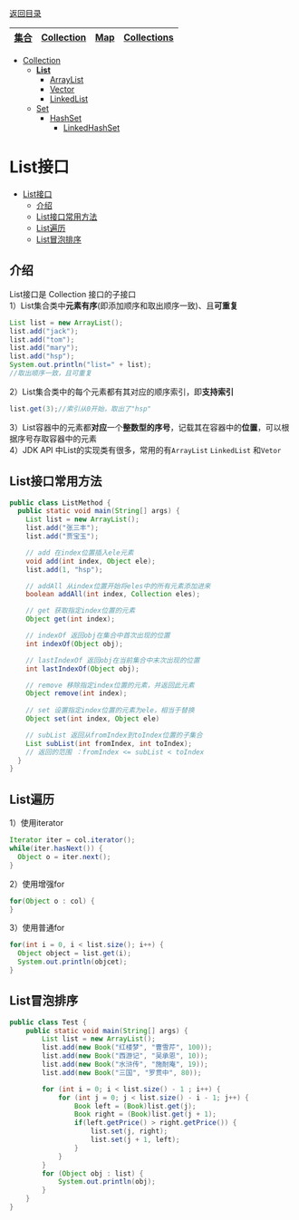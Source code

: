 [返回目录](index.md)

|[集合](集合.md)|[**Collection**](Collection.md)|[Map](Map.md)|[Collections](Collections.md)|
|:-:|:-:|:-:|:-:|

- [Collection](Collection.md)
  - [**List**](List.md)
    - [ArrayList](ArraysList.md)
    - [Vector](Vector.md)
    - [LinkedList](LinkedList.md)
  - [Set](Set.md)
    - [HashSet](HashSet.md)
      - [LinkedHashSet](LinkedHashSet.md)

# List接口
- [List接口](#list接口)
  - [介绍](#介绍)
  - [List接口常用方法](#list接口常用方法)
  - [List遍历](#list遍历)
  - [List冒泡排序](#list冒泡排序)

## 介绍
List接口是 Collection 接口的子接口   
1）List集合类中**元素有序**(即添加顺序和取出顺序一致)、且**可重复**  
```java
List list = new ArrayList();
list.add("jack");
list.add("tom");
list.add("mary");
list.add("hsp");
System.out.println("list=" + list);
//取出顺序一致，且可重复
```
2）List集合类中的每个元素都有其对应的顺序索引，即**支持索引**  
```java
list.get(3);//索引从0开始，取出了"hsp"
```
3）List容器中的元素都**对应**一个**整数型的序号**，记载其在容器中的**位置**，可以根据序号存取容器中的元素  
4）JDK API 中List的实现类有很多，常用的有`ArrayList` `LinkedList` 和`Vetor`
## List接口常用方法
```java
public class ListMethod {
  public static void main(String[] args) {
    List list = new ArrayList();
    list.add("张三丰");
    list.add("贾宝玉");

    // add 在index位置插入ele元素
    void add(int index, Object ele);
    list.add(1, "hsp");

    // addAll 从index位置开始将eles中的所有元素添加进来  
    boolean addAll(int index, Collection eles);

    // get 获取指定index位置的元素
    Object get(int index);

    // indexOf 返回obj在集合中首次出现的位置
    int indexOf(Object obj);

    // lastIndexOf 返回obj在当前集合中末次出现的位置
    int lastIndexOf(Object obj);

    // remove 移除指定index位置的元素，并返回此元素
    Object remove(int index);
    
    // set 设置指定index位置的元素为ele，相当于替换
    Object set(int index, Object ele)

    // subList 返回从fromIndex到toIndex位置的子集合
    List subList(int fromIndex, int toIndex);
    // 返回的范围 ：fromIndex <= subList < toIndex
  }
}
```
## List遍历
1）使用iterator
```java
Iterator iter = col.iterator();
while(iter.hasNext()) {
  Object o = iter.next();
}
```
2）使用增强for
```java
for(Object o : col) {
}
```
3）使用普通for
```java
for(int i = 0, i < list.size(); i++) {
  Object object = list.get(i);
  System.out.println(objcet);
}
```
## List冒泡排序

```java
public class Test {
    public static void main(String[] args) {
        List list = new ArrayList();
        list.add(new Book("红楼梦", "曹雪芹", 100));
        list.add(new Book("西游记", "吴承恩", 10));
        list.add(new Book("水浒传", "施耐庵", 19));
        list.add(new Book("三国", "罗贯中", 80));

        for (int i = 0; i < list.size() - 1 ; i++) {
            for (int j = 0; j < list.size() - i - 1; j++) {
                Book left = (Book)list.get(j);
                Book right = (Book)list.get(j + 1);
                if(left.getPrice() > right.getPrice()) {
                    list.set(j, right);
                    list.set(j + 1, left);
                }
            }
        }
        for (Object obj : list) {
            System.out.println(obj);
        }
    }
}

```